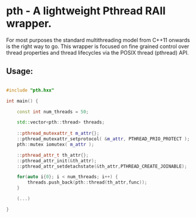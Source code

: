 # pth - A lightweight Pthread RAII wrapper.

For most purposes the standard multithreading model from C++11 onwards 
is the right way to go.
This wrapper is focused on fine grained control over thread properties 
and thread lifecycles via the POSIX thread (pthread) API.  
 
## Usage:

```c++

#include "pth.hxx"

int main() {

    const int num_threads = 50;

    std::vector<pth::thread> threads;
    
    ::pthread_mutexattr_t m_attr{};
    ::pthread_mutexattr_setprotocol( &m_attr, PTHREAD_PRIO_PROTECT );   
    pth::mutex iomutex( m_attr );

    ::pthread_attr_t th_attr{};
    ::pthread_attr_init(&th_attr);
    ::pthread_attr_setdetachstate(&th_attr,PTHREAD_CREATE_JOINABLE);

    for(auto i{0}; i < num_threads; i++) {
        threads.push_back(pth::thread(th_attr,func));
    }

    (...)

} 

```
